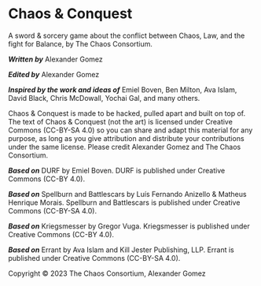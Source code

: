# Chaos & Conquest
A sword & sorcery game about the conflict between Chaos, Law, and the fight for Balance, by The Chaos Consortium.

***Written by*** Alexander Gomez

***Edited by*** Alexander Gomez

***Inspired by the work and ideas of*** Emiel Boven, Ben Milton, Ava Islam, David Black, Chris McDowall, Yochai Gal, and many others.

Chaos & Conquest is made to be hacked, pulled apart and built on top of. The text of Chaos & Conquest (not the art) is licensed under Creative Commons (CC-BY-SA 4.0) so you can share and adapt this material for any purpose, as long as you give attribution and distribute your contributions under the same license. Please credit Alexander Gomez and The Chaos Consortium.

***Based on*** DURF by Emiel Boven. DURF is published under Creative Commons (CC-BY 4.0).

***Based on*** Spellburn and Battlescars by Luís Fernando Anizello & Matheus Henrique Morais. Spellburn and Battlescars is published under Creative Commons (CC-BY-SA 4.0).

***Based on*** Kriegsmesser by Gregor Vuga. Kriegsmesser is published under Creative Commons (CC-BY 4.0).

***Based on*** Errant by Ava Islam and Kill Jester Publishing, LLP. Errant is published under Creative Commons (CC-BY-SA 4.0).

Copyright © 2023 The Chaos Consortium, Alexander Gomez